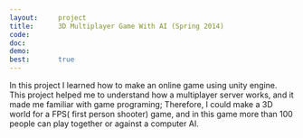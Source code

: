 ```yaml
---
layout:     project
title:      3D Multiplayer Game With AI (Spring 2014)
code:  
doc:        
demo:
best:       true
---
```


 In this project I learned how to make an online game using unity engine. This project helped me to understand how a multiplayer server works, and it made me familiar with game programing; Therefore, I could make a 3D world for a FPS( first person shooter) game, and in this game more than 100 people can play together or against a computer AI.